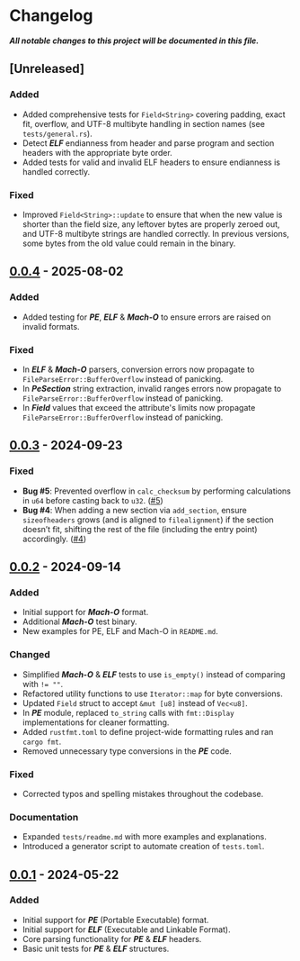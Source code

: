 # Changelog

***All notable changes to this project will be documented in this file.***

## [Unreleased] 

### Added
- Added comprehensive tests for `Field<String>` covering padding, exact fit, overflow, and UTF-8 multibyte handling in section names (see `tests/general.rs`).
- Detect ***ELF*** endianness from header and parse program and section headers with the appropriate byte order.
- Added tests for valid and invalid ELF headers to ensure endianness is handled correctly.

### Fixed
- Improved `Field<String>::update` to ensure that when the new value is shorter than the field size, any leftover bytes are properly zeroed out, and UTF-8 multibyte strings are handled correctly. In previous versions, some bytes from the old value could remain in the binary.

## [0.0.4](https://github.com/M3str3/HexSpell/pull/9) - 2025-08-02

### Added
- Added testing for ***PE***, ***ELF*** & ***Mach-O*** to ensure errors are raised on invalid formats.

### Fixed
- In ***ELF*** & ***Mach-O*** parsers, conversion errors now propagate to `FileParseError::BufferOverflow` instead of panicking.
- In ***PeSection*** string extraction, invalid ranges errors now propagate to  `FileParseError::BufferOverflow` instead of panicking.
- In ***Field*** values that exceed the attribute's limits now propagate `FileParseError::BufferOverflow` instead of panicking.



## [0.0.3](https://github.com/M3str3/HexSpell/pull/6) - 2024-09-23

### Fixed
- **Bug #5**: Prevented overflow in `calc_checksum` by performing calculations in `u64` before casting back to `u32`. ([#5](https://github.com/M3str3/HexSpell/issues/5))  
- **Bug #4**: When adding a new section via `add_section`, ensure `sizeofheaders` grows (and is aligned to `filealignment`) if the section doesn’t fit, shifting the rest of the file (including the entry point) accordingly. ([#4](https://github.com/M3str3/HexSpell/issues/4))



## [0.0.2](https://github.com/M3str3/HexSpell/pull/3) - 2024-09-14

### Added
- Initial support for ***Mach-O*** format.  
- Additional ***Mach-O*** test binary.  
- New examples for PE, ELF and Mach-O in `README.md`.  

### Changed
- Simplified ***Mach-O*** & ***ELF*** tests to use `is_empty()` instead of comparing with `!= ""`.  
- Refactored utility functions to use `Iterator::map` for byte conversions.  
- Updated `Field` struct to accept `&mut [u8]` instead of `Vec<u8]`.  
- In ***PE*** module, replaced `to_string` calls with `fmt::Display` implementations for cleaner formatting.  
- Added `rustfmt.toml` to define project-wide formatting rules and ran `cargo fmt`.  
- Removed unnecessary type conversions in the ***PE*** code.

### Fixed
- Corrected typos and spelling mistakes throughout the codebase.

### Documentation
- Expanded `tests/readme.md` with more examples and explanations.  
- Introduced a generator script to automate creation of `tests.toml`.



## [0.0.1](https://github.com/M3str3/HexSpell/pull/2) - 2024-05-22

### Added
- Initial support for ***PE*** (Portable Executable) format.  
- Initial support for ***ELF*** (Executable and Linkable Format).  
- Core parsing functionality for ***PE*** & ***ELF*** headers.  
- Basic unit tests for ***PE*** & ***ELF*** structures.
